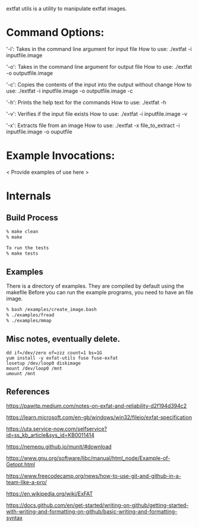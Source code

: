 extfat utils is a utility to manipulate extfat images.

# Command Options:
'-i': Takes in the command line argument for input file
How to use: ./extfat -i inputfile.image

'-o': Takes in the command line argument for output file
How to use: ./extfat -o outputfile.image

'-c': Copies the contents of the input into the output without change
How to use: ./extfat -i inputfile.image -o outputfile.image -c

'-h': Prints the help text for the commands
How to use: ./extfat -h 

'-v': Verifies if the input file exists
How to use: ./extfat -i inputfile.image -v

'-x': Extracts file from an image
How to use: ./extfat -x file_to_extract -i inputfile.image -o ouputfile

# Example Invocations:
< Provide examples of use here >


# Internals

## Build Process
```bash
% make clean
% make

To run the tests
% make tests

```

## Examples
There is a directory of examples.  They are compiled by default using the makefile
Before you can run the example programs, you need to have an file image.

```bash
% bash /examples/create_image.bash
% ./examples/fread
% ./examples/mmap
```




















## Misc notes, eventually delete.
```
dd if=/dev/zero of=zzz count=1 bs=1G
yum install -y exfat-utils fuse fuse-exfat
losetup /dev/loop0 diskimage 
mount /dev/loop0 /mnt
umount /mnt
```
## References


https://pawitp.medium.com/notes-on-exfat-and-reliability-d2f194d394c2


https://learn.microsoft.com/en-gb/windows/win32/fileio/exfat-specification


https://uta.service-now.com/selfservice?id=ss_kb_article&sys_id=KB0011414


https://nemequ.github.io/munit/#download


https://www.gnu.org/software/libc/manual/html_node/Example-of-Getopt.html


https://www.freecodecamp.org/news/how-to-use-git-and-github-in-a-team-like-a-pro/


https://en.wikipedia.org/wiki/ExFAT


https://docs.github.com/en/get-started/writing-on-github/getting-started-with-writing-and-formatting-on-github/basic-writing-and-formatting-syntax
